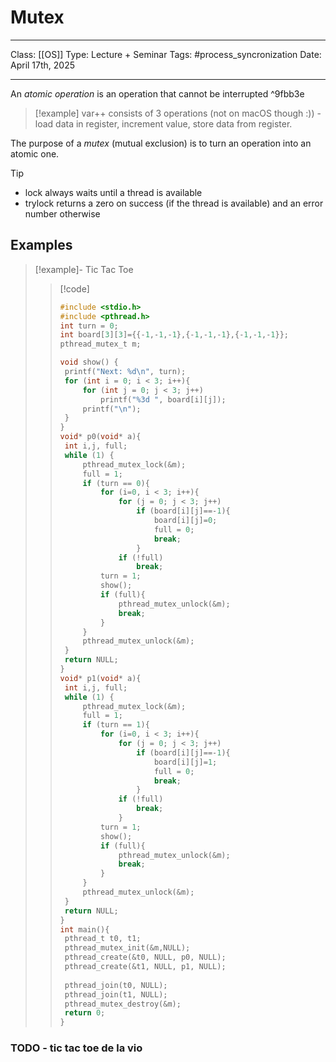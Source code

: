 # Mutex
___
Class: [[OS]]
Type: Lecture + Seminar
Tags: #process_syncronization
Date: April 17th, 2025
___
An *atomic operation* is an operation that cannot be interrupted  ^9fbb3e
>[!example] 
>var++ consists of 3 operations (not on macOS though :)) - load data in register, increment value, store data from register.

The purpose of a *mutex* (mutual exclusion) is to turn an operation into an atomic one.


>[!tip]
>- lock always waits until a thread is available
>- trylock returns a zero on success (if the thread is available) and an error number otherwise

## Examples
>[!example]- Tic Tac Toe
>>[!code]
>>```c
>>#include <stdio.h>
>>#include <pthread.h>
>> int turn = 0;
>> int board[3][3]={{-1,-1,-1},{-1,-1,-1},{-1,-1,-1}};
>> pthread_mutex_t m;
>>
>>void show() {
>>	printf("Next: %d\n", turn);
>>	for (int i = 0; i < 3; i++){
>>		for (int j = 0; j < 3; j++)
>>			printf("%3d ", board[i][j]);
>>		printf("\n");
>>	}
>>}
>>void* p0(void* a){
>>	int i,j, full;
>>	while (1) {
>>		pthread_mutex_lock(&m);
>>		full = 1;
>>		if (turn == 0){
>>			for (i=0, i < 3; i++){
>>				for (j = 0; j < 3; j++)
>>					if (board[i][j]==-1){
>>						board[i][j]=0;
>>						full = 0;
>>						break;
>>					}
>>				if (!full)
>>					break;
>>			turn = 1;
>>			show();
>>			if (full){
>>				pthread_mutex_unlock(&m);
>>				break;
>>			}
>>		}
>>		pthread_mutex_unlock(&m); 
>>	}
>>	return NULL;
>>}
>>void* p1(void* a){
>>	int i,j, full;
>>	while (1) {
>>		pthread_mutex_lock(&m);
>>		full = 1;
>>		if (turn == 1){
>>			for (i=0, i < 3; i++){
>>				for (j = 0; j < 3; j++)
>>					if (board[i][j]==-1){
>>						board[i][j]=1;
>>						full = 0;
>>						break;
>>					}
>>				if (!full)
>>					break;
>>				}
>>			turn = 1;
>>			show();
>>			if (full){
>>				pthread_mutex_unlock(&m);
>>				break;
>>			}
>>		}
>>		pthread_mutex_unlock(&m);
>>	}
>>	return NULL;
>>}
>>int main(){
>>	pthread_t t0, t1;
>>	pthread_mutex_init(&m,NULL);
>>	pthread_create(&t0, NULL, p0, NULL);
>>	pthread_create(&t1, NULL, p1, NULL);
>>	
>>	pthread_join(t0, NULL);
>>	pthread_join(t1, NULL);
>>	pthread_mutex_destroy(&m);
>>	return 0;
>>}
>>```
### TODO - tic tac toe de la vio

